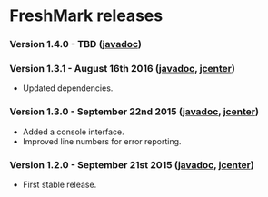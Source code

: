 # FreshMark releases

### Version 1.4.0 - TBD ([javadoc](http://diffplug.github.io/freshmark/javadoc/snapshot/))

### Version 1.3.1 - August 16th 2016 ([javadoc](http://diffplug.github.io/freshmark/javadoc/1.3.1/), [jcenter](https://bintray.com/diffplug/opensource/freshmark/1.3.1/view))

* Updated dependencies.

### Version 1.3.0 - September 22nd 2015 ([javadoc](http://diffplug.github.io/freshmark/javadoc/1.3.0/), [jcenter](https://bintray.com/diffplug/opensource/freshmark/1.3.0/view))

* Added a console interface.
* Improved line numbers for error reporting.

### Version 1.2.0 - September 21st 2015 ([javadoc](http://diffplug.github.io/freshmark/javadoc/1.2.0/), [jcenter](https://bintray.com/diffplug/opensource/freshmark/1.2.0/view))

* First stable release.

